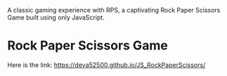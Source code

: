 A classic gaming experience with RPS, a captivating Rock Paper Scissors Game built using only JavaScript. 
# Rock Paper Scissors Game
Here is the link:
https://deva52500.github.io/JS_RockPaperScissors/

